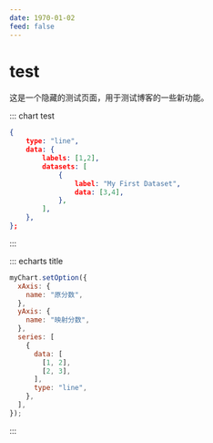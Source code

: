 ```yaml
---
date: 1970-01-02
feed: false
---
```


# test

这是一个隐藏的测试页面，用于测试博客的一些新功能。

::: chart test

```json
{
	type: "line",
	data: {
		labels: [1,2],
		datasets: [
			{
				label: "My First Dataset",
				data: [3,4],
			},
		],
	},
};
```

:::

::: echarts title

```js
myChart.setOption({
  xAxis: {
    name: "原分数",
  },
  yAxis: {
    name: "映射分数",
  },
  series: [
    {
      data: [
        [1, 2],
        [2, 3],
      ],
      type: "line",
    },
  ],
});
```

:::
